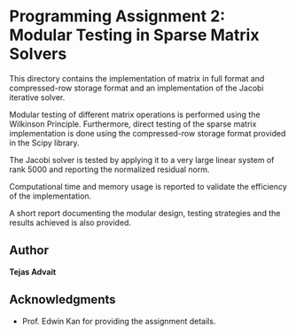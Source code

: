 # Programming Assignment 2: Modular Testing in Sparse Matrix Solvers

This directory contains the implementation of matrix in full format and compressed-row storage format and an implementation of the Jacobi iterative solver.

Modular testing of different matrix operations is performed using the Wilkinson Principle. Furthermore, direct testing of the sparse matrix implementation is done using the compressed-row storage format provided in the Scipy library.

The Jacobi solver is tested by applying it to a very large linear system of rank 5000 and reporting the normalized residual norm.

Computational time and memory usage is reported to validate the efficiency of the implementation.

A short report documenting the modular design, testing strategies and the results achieved is also provided.


## Author

**Tejas Advait**



## Acknowledgments

* Prof. Edwin Kan for providing the assignment details.
